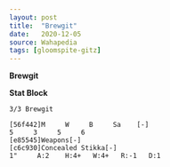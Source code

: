 ```yaml
---
layout: post
title:  "Brewgit"
date:   2020-12-05
source: Wahapedia
tags: [gloomspite-gitz]
---
```


**Brewgit**

**Stat Block**
```
3/3 Brewgit
```

```
[56f442]M     W     B     Sa    [-]
5     3     5     6     
[e85545]Weapons[-]
[c6c930]Concealed Stikka[-]
1"     A:2    H:4+   W:4+   R:-1   D:1   
```


